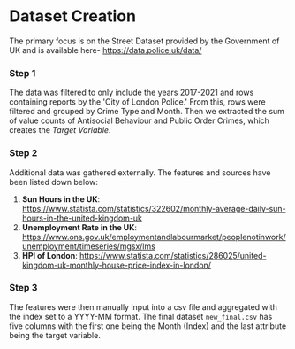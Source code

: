 # Dataset Creation
The primary focus is on the Street Dataset provided by the Government of UK and is available here- https://data.police.uk/data/ 

### Step 1

The data was filtered to only include the years 2017-2021 and rows containing reports by the 'City of London Police.' From this, rows were filtered and grouped by Crime Type and Month. Then we extracted the sum of value counts of Antisocial Behaviour and Public Order Crimes, which creates the *Target Variable*.

### Step 2

Additional data was gathered externally. The features and sources have been listed down below:

1. **Sun Hours in the UK**: https://www.statista.com/statistics/322602/monthly-average-daily-sun-hours-in-the-united-kingdom-uk
2. **Unemployment Rate in the UK**: https://www.ons.gov.uk/employmentandlabourmarket/peoplenotinwork/unemployment/timeseries/mgsx/lms
3. **HPI of London**: https://www.statista.com/statistics/286025/united-kingdom-uk-monthly-house-price-index-in-london/

### Step 3

The features were then manually input into a csv file and aggregated with the index set to a YYYY-MM format. The final dataset `new_final.csv` has five columns with the first one 
being the Month (Index) and the last attribute being the target variable.


